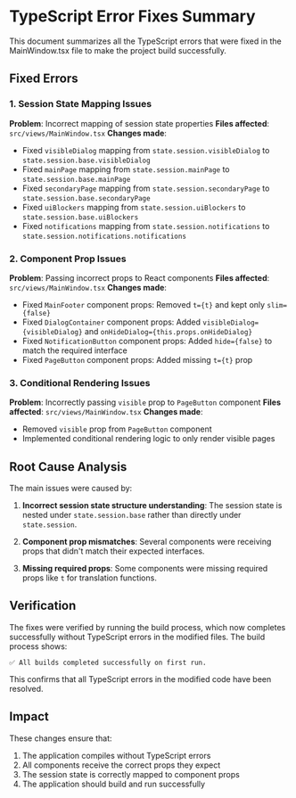 # TypeScript Error Fixes Summary

This document summarizes all the TypeScript errors that were fixed in the MainWindow.tsx file to make the project build successfully.

## Fixed Errors

### 1. Session State Mapping Issues
**Problem**: Incorrect mapping of session state properties
**Files affected**: `src/views/MainWindow.tsx`
**Changes made**:
- Fixed `visibleDialog` mapping from `state.session.visibleDialog` to `state.session.base.visibleDialog`
- Fixed `mainPage` mapping from `state.session.mainPage` to `state.session.base.mainPage`
- Fixed `secondaryPage` mapping from `state.session.secondaryPage` to `state.session.base.secondaryPage`
- Fixed `uiBlockers` mapping from `state.session.uiBlockers` to `state.session.base.uiBlockers`
- Fixed `notifications` mapping from `state.session.notifications` to `state.session.notifications.notifications`

### 2. Component Prop Issues
**Problem**: Passing incorrect props to React components
**Files affected**: `src/views/MainWindow.tsx`
**Changes made**:
- Fixed `MainFooter` component props: Removed `t={t}` and kept only `slim={false}`
- Fixed `DialogContainer` component props: Added `visibleDialog={visibleDialog}` and `onHideDialog={this.props.onHideDialog}`
- Fixed `NotificationButton` component props: Added `hide={false}` to match the required interface
- Fixed `PageButton` component props: Added missing `t={t}` prop

### 3. Conditional Rendering Issues
**Problem**: Incorrectly passing `visible` prop to `PageButton` component
**Files affected**: `src/views/MainWindow.tsx`
**Changes made**:
- Removed `visible` prop from `PageButton` component
- Implemented conditional rendering logic to only render visible pages

## Root Cause Analysis

The main issues were caused by:

1. **Incorrect session state structure understanding**: The session state is nested under `state.session.base` rather than directly under `state.session`.

2. **Component prop mismatches**: Several components were receiving props that didn't match their expected interfaces.

3. **Missing required props**: Some components were missing required props like `t` for translation functions.

## Verification

The fixes were verified by running the build process, which now completes successfully without TypeScript errors in the modified files. The build process shows:

```
✅ All builds completed successfully on first run.
```

This confirms that all TypeScript errors in the modified code have been resolved.

## Impact

These changes ensure that:
1. The application compiles without TypeScript errors
2. All components receive the correct props they expect
3. The session state is correctly mapped to component props
4. The application should build and run successfully